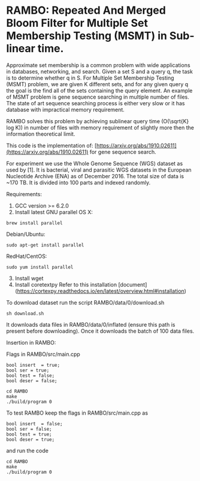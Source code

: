 # RAMBO: Repeated And Merged Bloom Filter for Multiple Set Membership Testing (MSMT) in Sub-linear time.

Approximate set membership is a common problem with wide applications in databases, networking, and search. 
Given a set S and a query q, the task is to determine whether q in S. For Multiple Set Membership Testing (MSMT) problem, 
we are given K different sets, and for any given query q the goal is the find all of the sets containing the query element. 
An example of MSMT problem is gene sequence searching in multiple number of files. The state of art sequence searching process 
is either very slow or it has database with impractical memory requirement. 

RAMBO solves this problem by achieving sublinear query time (O(\sqrt{K} log K)) in number of files with memory requirement 
of slightly more then the information theoretical limit. 

This code is the implementation of: 
[https://arxiv.org/abs/1910.02611](https://arxiv.org/abs/1910.02611)
for gene sequence search.

For experiment we use  the  Whole Genome Sequence (WGS) dataset as  used by [1].  It  is  bacterial,  viral  and
parasitic WGS datasets in the European Nucleotide Archive (ENA) as of December 2016. The total size of data is ~170 TB. It is divided into 100 parts and indexed randomly. 

Requirements:
1) GCC version >= 6.2.0
2) Install latest GNU parallel
OS X:
```
brew install parallel
```
Debian/Ubuntu:
```
sudo apt-get install parallel
```

RedHat/CentOS:
```
sudo yum install parallel
```
3) Install wget
4) Install coretextpy
Refer to this installation [document] (https://cortexpy.readthedocs.io/en/latest/overview.html#installation)

To download dataset run the script RAMBO/data/0/download.sh 
```
sh download.sh
```
It downloads data files in RAMBO/data/0/inflated (ensure this path is present before downloading). Once it downloads the batch of 100 data files. 

Insertion in RAMBO:

Flags in RAMBO/src/main.cpp 
```
bool insert  = true;
bool ser = true;
bool test = false;
bool deser = false;
```
```
cd RAMBO
make
./build/program 0
```
To test RAMBO keep the flags in RAMBO/src/main.cpp as

```
bool insert  = false;
bool ser = false;
bool test = true;
bool deser = true;
```
and run the code
```
cd RAMBO
make
./build/program 0
```

